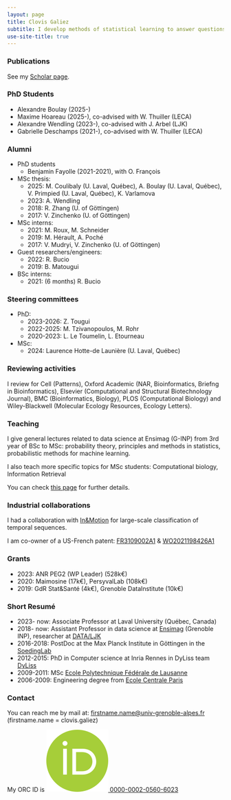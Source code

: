 ```yaml
---
layout: page
title: Clovis Galiez
subtitle: I develop methods of statistical learning to answer questions in various fields of ecology.
use-site-title: true
---
```





### Publications
See my [Scholar page](https://scholar.google.com/citations?hl=fr&user=vmTnjSYAAAAJ&view_op=list_works&sortby=pubdate).

### PhD Students
* Alexandre Boulay (2025-)
* Maxime Hoareau (2025-), co-advised with W. Thuiller (LECA)
* Alexandre Wendling (2023-), co-advised with J. Arbel (LJK)
* Gabrielle Deschamps (2021-), co-advised with W. Thuiller (LECA)

### Alumni
* PhD students
	* Benjamin Fayolle (2021-2021), with O. François
* MSc thesis:
	* 2025: M. Coulibaly (U. Laval, Québec), A. Boulay (U. Laval, Québec), V. Primpied (U. Laval, Québec), K. Varlamova
	* 2023: A. Wendling
	* 2018: R. Zhang (U. of Göttingen)
	* 2017: V. Zinchenko (U. of Göttingen)
* MSc interns:
	* 2021: M. Roux, M. Schneider
	* 2019: M. Hérault, A. Poché
	* 2017: V. Mudryi, V. Zinchenko (U. of Göttingen)
* Guest researchers/engineers:
	* 2022: R. Bucio
	* 2019: B. Matougui
* BSc interns:
	* 2021: (6 months) R. Bucio 

### Steering committees
* PhD:
	* 2023-2026: Z. Tougui
	* 2022-2025: M. Tzivanopoulos, M. Rohr
	* 2020-2023: L. Le Toumelin, L. Etourneau
* MSc: 
	* 2024: Laurence Hotte-de Launière (U. Laval, Québec)

### Reviewing activities

I review for Cell (Patterns), Oxford Academic (NAR, Bioinformatics, Briefng in Bioinformatics), Elsevier (Computational and Structural Biotechnology Journal), BMC
(Bioinformatics, Biology), PLOS (Computational Biology) and  Wiley-Blackwell (Molecular Ecology Resources, Ecology Letters).

### Teaching
I give general lectures related to data science at Ensimag (G-INP) from 3rd year of BSc to MSc: probability theory, principles and methods in statistics, probabilistic methods for machine learning.

I also teach more specific topics for MSc students: Computational biology, Information Retrieval

You can check [this page](currentteaching.md) for further details.


### Industrial collaborations
I had a collaboration with [In&Motion](https://www.inemotion.com/en/) for large-scale classification of temporal sequences.

I am co-owner of a US-French patent: [FR3109002A1](https://patents.google.com/patent/FR3109002A1) & [WO2021198426A1](https://patents.google.com/patent/WO2021198426A1)

### Grants
* 2023: ANR PEG2 (WP Leader) (528k€)
* 2020: Maimosine (17k€), PersyvalLab (108k€)
* 2019: GdR Stat&Santé (4k€), Grenoble DataInstitute (10k€)

### Short Resumé
* 2023- now: Associate Professor at Laval University (Québec, Canada)
* 2018- now: Assistant Professor in data science at [Ensimag](http://ensimag.grenoble-inp.fr/en) (Grenoble INP), researcher at [DATA/LJK](https://ljk.imag.fr/Statistique/index_en.html)
* 2016-2018: PostDoc at the Max Planck Institute in Göttingen in the [SoedingLab](http://www.mpibpc.mpg.de/soeding)
* 2012-2015: PhD in Computer science at Inria Rennes in DyLiss team [DyLiss](http://www.irisa.fr/dyliss/)
* 2009-2011: MSc [Ecole Polytechnique Fédérale de Lausanne](https://www.epfl.ch/)
* 2006-2009: Engineering degree from [Ecole Centrale Paris](http://www.centralesupelec.fr/)

### Contact

You can reach me by mail at: firstname.name@univ-grenoble-alpes.fr (firstname.name = clovis.galiez)

My ORC ID is  <a href="https://orcid.org/0000-0002-0560-6023"><img src="orcid.logo.icon.svg" style="height:50%;"> 0000-0002-0560-6023</a>

